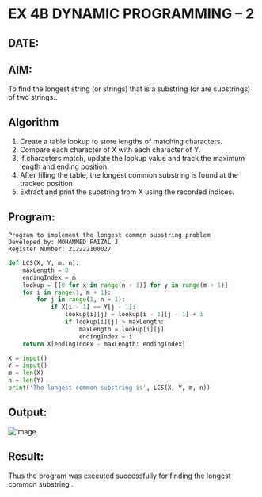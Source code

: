 # EX 4B DYNAMIC PROGRAMMING – 2
## DATE:
## AIM:
To find the longest string (or strings) that is a substring (or are substrings) of two strings..



## Algorithm
1. Create a table lookup to store lengths of matching characters.
2. Compare each character of X with each character of Y.
3. If characters match, update the lookup value and track the maximum length and ending position.
4. After filling the table, the longest common substring is found at the tracked position.
5. Extract and print the substring from X using the recorded indices.  

## Program:
```
Program to implement the longest common substring problem
Developed by: MOHAMMED FAIZAL J
Register Number: 212222100027
```
```PYTHON
def LCS(X, Y, m, n):
    maxLength = 0
    endingIndex = m
    lookup = [[0 for x in range(n + 1)] for y in range(m + 1)]
    for i in range(1, m + 1):
        for j in range(1, n + 1):
            if X[i - 1] == Y[j - 1]:
                lookup[i][j] = lookup[i - 1][j - 1] + 1
                if lookup[i][j] > maxLength:
                    maxLength = lookup[i][j]
                    endingIndex = i
    return X[endingIndex - maxLength: endingIndex]

X = input()
Y = input()
m = len(X)
n = len(Y)
print('The longest common substring is', LCS(X, Y, m, n))
```

## Output:
![image](https://github.com/user-attachments/assets/69731d23-7375-4146-9b23-51e606c7cd61)




## Result:
Thus the program was executed successfully for finding the longest common substring .
